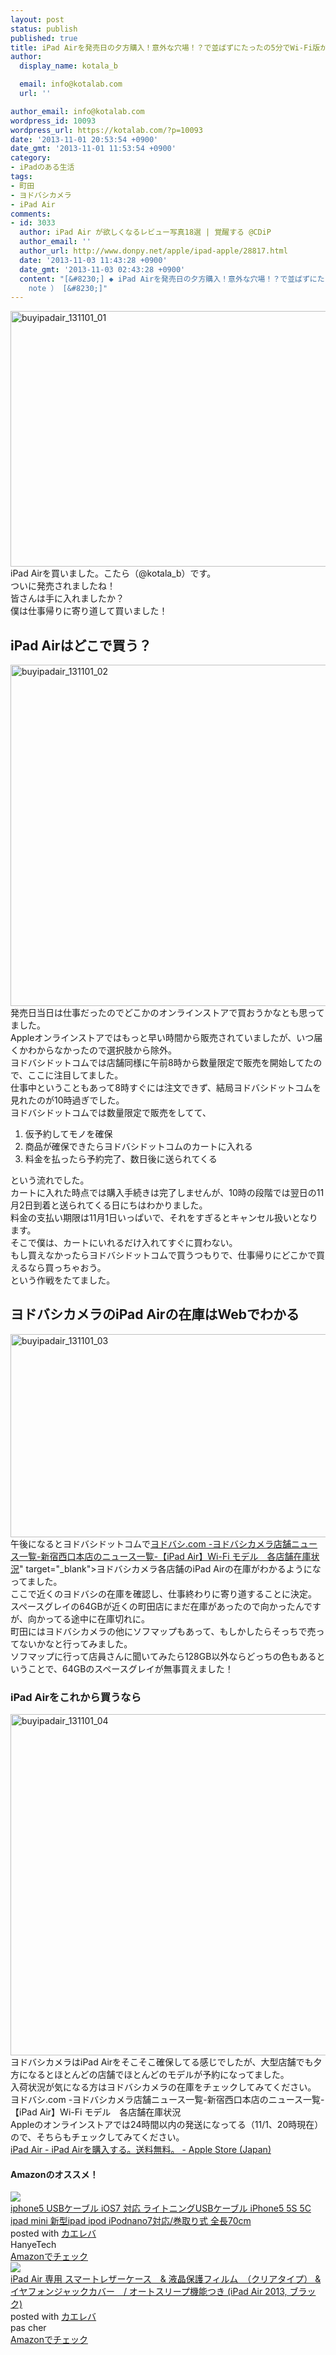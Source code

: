 ```yaml
---
layout: post
status: publish
published: true
title: iPad Airを発売日の夕方購入！意外な穴場！？で並ばずにたったの5分でWi-Fi版が買えた！
author:
  display_name: kotala_b

  email: info@kotalab.com
  url: ''

author_email: info@kotalab.com
wordpress_id: 10093
wordpress_url: https://kotalab.com/?p=10093
date: '2013-11-01 20:53:54 +0900'
date_gmt: '2013-11-01 11:53:54 +0900'
category:
- iPadのある生活
tags:
- 町田
- ヨドバシカメラ
- iPad Air
comments:
- id: 3033
  author: iPad Air が欲しくなるレビュー写真18選 | 覚醒する @CDiP
  author_email: ''
  author_url: http://www.donpy.net/apple/ipad-apple/28817.html
  date: '2013-11-03 11:43:28 +0900'
  date_gmt: '2013-11-03 02:43:28 +0900'
  content: "[&#8230;] ◆ iPad Airを発売日の夕方購入！意外な穴場！？で並ばずにたったの5分でWi-Fi版が買えた！ （ via kotala&#8217;s
    note ） [&#8230;]"
---
```

<p><img src="/wp-content/uploads/buyipadair_131101_01-546x409.jpg" alt="buyipadair_131101_01" width="546" height="409" class="alignnone size-large wp-image-10098" /><br />
iPad Airを買いました。こたら（@kotala_b）です。<br />
ついに発売されましたね！<br />
皆さんは手に入れましたか？<br />
僕は仕事帰りに寄り道して買いました！<br />
</p>
<!--more-->
<h2>iPad Airはどこで買う？</h2>
<p><img src="/wp-content/uploads/buyipadair_131101_02-546x546.jpg" alt="buyipadair_131101_02" width="546" height="546" class="alignnone size-large wp-image-10097" /><br />
発売日当日は仕事だったのでどこかのオンラインストアで買おうかなとも思ってました。<br />
Appleオンラインストアではもっと早い時間から販売されていましたが、いつ届くかわからなかったので選択肢から除外。<br />
ヨドバシドットコムでは店舗同様に午前8時から数量限定で販売を開始してたので、ここに注目してました。<br />
仕事中ということもあって8時すぐには注文できず、結局ヨドバシドットコムを見れたのが10時過ぎでした。<br />
ヨドバシドットコムでは数量限定で販売をしてて、</p>
<ol>
<li>仮予約してモノを確保</li>
<li>商品が確保できたらヨドバシドットコムのカートに入れる</li>
<li>料金を払ったら予約完了、数日後に送られてくる</li>
</ol>
<p>という流れでした。<br />
カートに入れた時点では購入手続きは完了しませんが、10時の段階では翌日の11月2日到着と送られてくる日にちはわかりました。<br />
料金の支払い期限は11月1日いっぱいで、それをすぎるとキャンセル扱いとなります。<br />
そこで僕は、カートにいれるだけ入れてすぐに買わない。<br />
もし買えなかったらヨドバシドットコムで買うつもりで、仕事帰りにどこかで買えるなら買っちゃおう。<br />
という作戦をたてました。</p>
<h2>ヨドバシカメラのiPad Airの在庫はWebでわかる</h2>
<p><img src="/wp-content/uploads/buyipadair_131101_03-546x325.png" alt="buyipadair_131101_03" width="546" height="325" class="alignnone size-large wp-image-10099" /><br />
午後になるとヨドバシドットコムで<a href="<a href="http://www.yodobashi.com/ec/news/1000069210/index.html?kind=0002&store=0011" target="_blank">ヨドバシ.com -ヨドバシカメラ店舗ニュース一覧-新宿西口本店のニュース一覧-【iPad Air】Wi-Fi モデル　各店舗在庫状況</a>" target="_blank">ヨドバシカメラ各店舗のiPad Airの在庫</a>がわかるようになってました。<br />
ここで近くのヨドバシの在庫を確認し、仕事終わりに寄り道することに決定。<br />
スペースグレイの64GBが近くの町田店にまだ在庫があったので向かったんですが、向かってる途中に在庫切れに。<br />
町田にはヨドバシカメラの他にソフマップもあって、もしかしたらそっちで売ってないかなと行ってみました。<br />
ソフマップに行って店員さんに聞いてみたら128GB以外ならどっちの色もあるということで、64GBのスペースグレイが無事買えました！</p>
<h3>iPad Airをこれから買うなら</h3>
<p><img src="/wp-content/uploads/buyipadair_131101_04-546x546.jpg" alt="buyipadair_131101_04" width="546" height="546" class="alignnone size-large wp-image-10100" /><br />
ヨドバシカメラはiPad Airをそこそこ確保してる感じでしたが、大型店舗でも夕方になるとほとんどの店舗でほとんどのモデルが予約になってました。<br />
入荷状況が気になる方はヨドバシカメラの在庫をチェックしてみてください。<br />
<span class="removed_link" title="www.yodobashi.com/ec/news/1000069210/index.html?kind=0002&amp;store=0011">ヨドバシ.com -ヨドバシカメラ店舗ニュース一覧-新宿西口本店のニュース一覧-【iPad Air】Wi-Fi モデル　各店舗在庫状況</span><br />
Appleのオンラインストアでは24時間以内の発送になってる（11/1、20時現在）ので、そちらもチェックしてみてください。<br />
<a href="http://store.apple.com/jp/buy-ipad/ipad-air" target="_blank">iPad Air - iPad Airを購入する。送料無料。 - Apple Store (Japan)</a></p>
<h4 class="aam">Amazonのオススメ！</h4>
<div class="kaerebalink-box">
<div class="kaerebalink-image"><a href="https://www.amazon.co.jp/exec/obidos/ASIN/B00DE4TFRI/same-22/ref=nosim/" rel="nofollow" target="_blank"><img src="https://images-fe.ssl-images-amazon.com/images/I/51U75iKot8L._SL160_.jpg" style="border: none;" /></a></div>
<div class="kaerebalink-info">
<div class="kaerebalink-name"><a href="https://www.amazon.co.jp/exec/obidos/ASIN/B00DE4TFRI/same-22/ref=nosim/" rel="nofollow" target="_blank">iphone5 USBケーブル iOS7 対応 ライトニングUSBケーブル iPhone5 5S 5C ipad mini 新型ipad ipod iPodnano7対応/巻取り式 全長70cm</a>
<div class="kaerebalink-powered-date">posted with <a href="https://kaereba.com" rel="nofollow" target="_blank">カエレバ</a></div>
</div>
<div class="kaerebalink-detail"> HanyeTech     </div>
<div class="kaerebalink-link1">
<div class="shoplinkamazon"><a href="https://www.amazon.co.jp/gp/search?keywords=iPhone5%205S%205C%20ipad%20mini%20%90V%8C%5Eipad%20ipod%20iPodnano7%91%CE%89%9E&__mk_ja_JP=%83J%83%5E%83J%83i&tag=same-22" rel="nofollow" target="_blank" title="アマゾン" >Amazonでチェック</a></div>
</div>
</div>
<div class="booklink-footer"></div>
</div>
<div class="kaerebalink-box">
<div class="kaerebalink-image"><a href="https://www.amazon.co.jp/exec/obidos/ASIN/B00G3RYFK0/same-22/ref=nosim/" rel="nofollow" target="_blank"><img src="https://images-fe.ssl-images-amazon.com/images/I/41yN3OrPTML._SL160_.jpg" style="border: none;" /></a></div>
<div class="kaerebalink-info">
<div class="kaerebalink-name"><a href="https://www.amazon.co.jp/exec/obidos/ASIN/B00G3RYFK0/same-22/ref=nosim/" rel="nofollow" target="_blank">iPad Air 専用 スマートレザーケース　& 液晶保護フィルム　（クリアタイプ） & イヤフォンジャックカバー　/ オートスリープ機能つき (iPad Air 2013, ブラック)</a>
<div class="kaerebalink-powered-date">posted with <a href="https://kaereba.com" rel="nofollow" target="_blank">カエレバ</a></div>
</div>
<div class="kaerebalink-detail"> pas cher     </div>
<div class="kaerebalink-link1">
<div class="shoplinkamazon"><a href="https://www.amazon.co.jp/gp/search?keywords=iPad%20Air%202013&__mk_ja_JP=%83J%83%5E%83J%83i&tag=same-22" rel="nofollow" target="_blank" title="アマゾン" >Amazonでチェック</a></div>
</div>
</div>
<div class="booklink-footer"></div>
</div>
